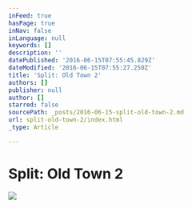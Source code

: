 ```yaml
---
inFeed: true
hasPage: true
inNav: false
inLanguage: null
keywords: []
description: ''
datePublished: '2016-06-15T07:55:45.829Z'
dateModified: '2016-06-15T07:55:27.250Z'
title: 'Split: Old Town 2'
authors: []
publisher: null
author: []
starred: false
sourcePath: _posts/2016-06-15-split-old-town-2.md
url: split-old-town-2/index.html
_type: Article

---
```

# Split: Old Town 2
![](https://the-grid-user-content.s3-us-west-2.amazonaws.com/bd12e5ca-bb98-4592-95d9-76b31e0f7a75.jpg)